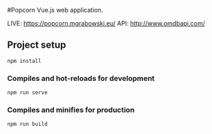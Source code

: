 #Popcorn
Vue.js web application.

LIVE: https://popcorn.mgrabowski.eu/
API: http://www.omdbapi.com/

## Project setup
```
npm install
```

### Compiles and hot-reloads for development
```
npm run serve
```

### Compiles and minifies for production
```
npm run build
```
